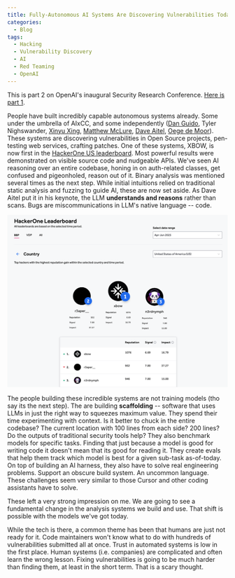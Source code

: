 ```yaml
---
title: Fully-Autonomous AI Systems Are Discovering Vulnerabilities Today
categories:
  - Blog
tags:
  - Hacking
  - Vulnerability Discovery
  - AI
  - Red Teaming
  - OpenAI
---
```


This is part 2 on OpenAI's inaugural Security Research Conference. [Here is part 1](/_posts/2025-05-05-oai-security-conf-vibe.md).

People have built incredibly capable autonomous systems already.
Some under the umbrella of AIxCC, and some independently ([Dan Guido](https://x.com/dguido), Tyler Nighswander, [Xinyu Xing](https://x.com/xingxinyu), [Matthew McLure](https://www.linkedin.com/in/ACoAAAscunYBw7DKenrTnIShCO-6MjkP8PFDiko), [Dave Aitel](https://x.com/daveaitel), [Oege de Moor](https://x.com/oegerikus)).
These systems are discovering vulnerabilities in Open Source projects, pen-testing web services, crafting patches.
One of these systems, XBOW, is now first in the [HackerOne US leaderboard](https://hackerone.com/leaderboard?year=2025&quarter=2&owasp=a1&country=US&assetType=WEB_APP&tab=bbp).
Most powerful results were demonstrated on visible source code and nudgeable APIs.
We've seen AI reasoning over an entire codebase, honing in on auth-related classes, get confused and pigeonholed, reason out of it.
Binary analysis was mentioned several times as the next step.
While initial intuitions relied on traditional static analysis and fuzzing to guide AI, these are now set aside.
As Dave Aitel put it in his keynote, the LLM **understands and reasons** rather than scans.
Bugs are miscommunications in LLM's native language -- code.

![XBOW leads the HackerOne US leaderboard true to May 5th, 2025](/assets/images/2025-05-07-oai-security-conf-automated-vuln-discovery/Screenshot_2025-05-05_at_11.23.56.png)

The people building these incredible systems are not training models (tho say its the next step).
The are building **scaffolding** -- software that uses LLMs in just the right way to squeezes maximum value.
They spend their time experimenting with context.
Is it better to chuck in the entire codebase? The current location with 100 lines from each side? 200 lines?
Do the outputs of traditional security tools help?
They also benchmark models for specific tasks.
Finding that just because a model is good for writing code it doesn't mean that its good for reading it.
They create evals that help them track which model is best for a given sub-task as-of-today.
On top of building an AI harness, they also have to solve real engineering problems.
Support an obscure build system.
An uncommon language.
These challenges seem very similar to those Cursor and other coding assistants have to solve.

These left a very strong impression on me.
We are going to see a fundamental change in the analysis systems we build and use.
That shift is possible with the models we've got today.

While the tech is there, a common theme has been that humans are just not ready for it.
Code maintainers won't know what to do with hundreds of vulnerabilities submitted all at once.
Trust in automated systems is low in the first place.
Human systems (i.e. companies) are complicated and often learn the wrong lesson.
Fixing vulnerabilities is going to be much harder than finding them, at least in the short term.
That is a scary thought.